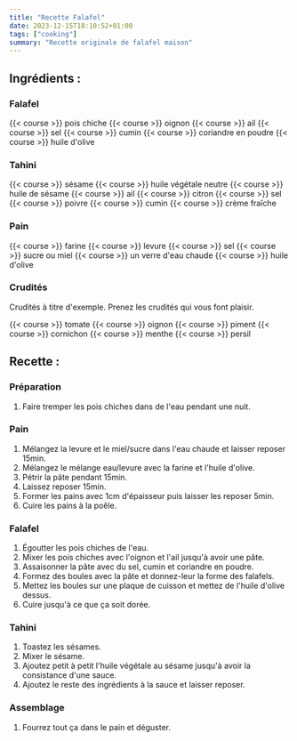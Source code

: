 ```yaml
---
title: "Recette Falafel"
date: 2023-12-15T18:10:52+01:00
tags: ["cooking"]
summary: "Recette originale de falafel maison"
---
```


## Ingrédients :

### Falafel

{{< course >}} pois chiche
{{< course >}} oignon
{{< course >}} ail
{{< course >}} sel
{{< course >}} cumin
{{< course >}} coriandre en poudre
{{< course >}} huile d'olive

### Tahini

{{< course >}} sésame
{{< course >}} huile végétale neutre
{{< course >}} huile de sésame
{{< course >}} ail
{{< course >}} citron
{{< course >}} sel
{{< course >}} poivre
{{< course >}} cumin
{{< course >}} crème fraîche

### Pain

{{< course >}} farine
{{< course >}} levure
{{< course >}} sel
{{< course >}} sucre ou miel
{{< course >}} un verre d'eau chaude
{{< course >}} huile d'olive

### Crudités

Crudités à titre d'exemple.
Prenez les crudités qui vous font plaisir.

{{< course >}} tomate
{{< course >}} oignon
{{< course >}} piment
{{< course >}} cornichon
{{< course >}} menthe
{{< course >}} persil

## Recette :

### Préparation

1. Faire tremper les pois chiches dans de l'eau pendant une nuit.

### Pain

1. Mélangez la levure et le miel/sucre dans l'eau chaude et laisser reposer 15min.
1. Mélangez le mélange eau/levure avec la farine et l'huile d'olive.
1. Pétrir la pâte pendant 15min.
1. Laissez reposer 15min.
1. Former les pains avec 1cm d'épaisseur puis laisser les reposer 5min.
1. Cuire les pains à la poêle.

### Falafel

1. Égoutter les pois chiches de l'eau.
1. Mixer les pois chiches avec l'oignon et l'ail jusqu'à avoir une pâte.
1. Assaisonner la pâte avec du sel, cumin et coriandre en poudre.
1. Formez des boules avec la pâte et donnez-leur la forme des falafels.
1. Mettez les boules sur une plaque de cuisson et mettez de l'huile d'olive dessus.
1. Cuire jusqu'à ce que ça soit dorée.

### Tahini

1. Toastez les sésames.
1. Mixer le sésame.
1. Ajoutez petit à petit l'huile végétale au sésame jusqu'à avoir la consistance d'une sauce.
1. Ajoutez le reste des ingrédients à la sauce et laisser reposer.

### Assemblage

1. Fourrez tout ça dans le pain et déguster.
